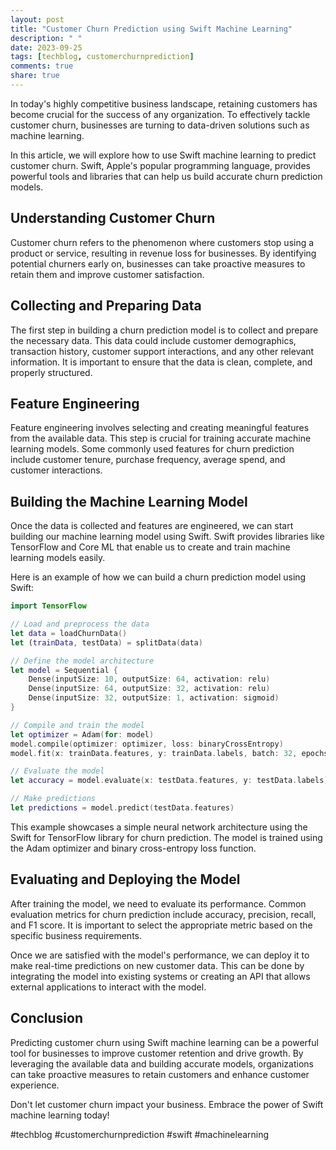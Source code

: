 ```yaml
---
layout: post
title: "Customer Churn Prediction using Swift Machine Learning"
description: " "
date: 2023-09-25
tags: [techblog, customerchurnprediction]
comments: true
share: true
---
```


In today's highly competitive business landscape, retaining customers has become crucial for the success of any organization. To effectively tackle customer churn, businesses are turning to data-driven solutions such as machine learning.

In this article, we will explore how to use Swift machine learning to predict customer churn. Swift, Apple's popular programming language, provides powerful tools and libraries that can help us build accurate churn prediction models.

## Understanding Customer Churn

Customer churn refers to the phenomenon where customers stop using a product or service, resulting in revenue loss for businesses. By identifying potential churners early on, businesses can take proactive measures to retain them and improve customer satisfaction.

## Collecting and Preparing Data

The first step in building a churn prediction model is to collect and prepare the necessary data. This data could include customer demographics, transaction history, customer support interactions, and any other relevant information. It is important to ensure that the data is clean, complete, and properly structured.

## Feature Engineering

Feature engineering involves selecting and creating meaningful features from the available data. This step is crucial for training accurate machine learning models. Some commonly used features for churn prediction include customer tenure, purchase frequency, average spend, and customer interactions.

## Building the Machine Learning Model

Once the data is collected and features are engineered, we can start building our machine learning model using Swift. Swift provides libraries like TensorFlow and Core ML that enable us to create and train machine learning models easily.

Here is an example of how we can build a churn prediction model using Swift:

```swift
import TensorFlow

// Load and preprocess the data
let data = loadChurnData()
let (trainData, testData) = splitData(data)

// Define the model architecture
let model = Sequential {
    Dense(inputSize: 10, outputSize: 64, activation: relu)
    Dense(inputSize: 64, outputSize: 32, activation: relu)
    Dense(inputSize: 32, outputSize: 1, activation: sigmoid)
}

// Compile and train the model
let optimizer = Adam(for: model)
model.compile(optimizer: optimizer, loss: binaryCrossEntropy)
model.fit(x: trainData.features, y: trainData.labels, batch: 32, epochs: 10)

// Evaluate the model
let accuracy = model.evaluate(x: testData.features, y: testData.labels)

// Make predictions
let predictions = model.predict(testData.features)
```
This example showcases a simple neural network architecture using the Swift for TensorFlow library for churn prediction. The model is trained using the Adam optimizer and binary cross-entropy loss function.

## Evaluating and Deploying the Model

After training the model, we need to evaluate its performance. Common evaluation metrics for churn prediction include accuracy, precision, recall, and F1 score. It is important to select the appropriate metric based on the specific business requirements.

Once we are satisfied with the model's performance, we can deploy it to make real-time predictions on new customer data. This can be done by integrating the model into existing systems or creating an API that allows external applications to interact with the model.

## Conclusion

Predicting customer churn using Swift machine learning can be a powerful tool for businesses to improve customer retention and drive growth. By leveraging the available data and building accurate models, organizations can take proactive measures to retain customers and enhance customer experience.

Don't let customer churn impact your business. Embrace the power of Swift machine learning today!

#techblog #customerchurnprediction #swift #machinelearning
